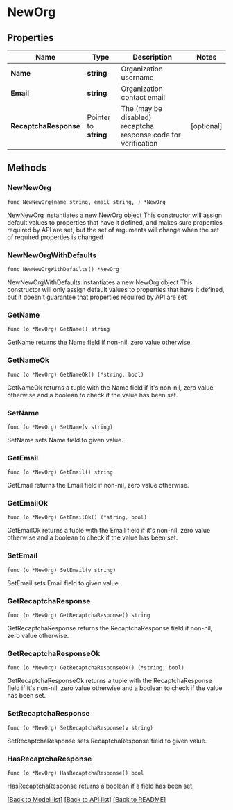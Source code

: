 # NewOrg

## Properties

Name | Type | Description | Notes
------------ | ------------- | ------------- | -------------
**Name** | **string** | Organization username | 
**Email** | **string** | Organization contact email | 
**RecaptchaResponse** | Pointer to **string** | The (may be disabled) recaptcha response code for verification | [optional] 

## Methods

### NewNewOrg

`func NewNewOrg(name string, email string, ) *NewOrg`

NewNewOrg instantiates a new NewOrg object
This constructor will assign default values to properties that have it defined,
and makes sure properties required by API are set, but the set of arguments
will change when the set of required properties is changed

### NewNewOrgWithDefaults

`func NewNewOrgWithDefaults() *NewOrg`

NewNewOrgWithDefaults instantiates a new NewOrg object
This constructor will only assign default values to properties that have it defined,
but it doesn't guarantee that properties required by API are set

### GetName

`func (o *NewOrg) GetName() string`

GetName returns the Name field if non-nil, zero value otherwise.

### GetNameOk

`func (o *NewOrg) GetNameOk() (*string, bool)`

GetNameOk returns a tuple with the Name field if it's non-nil, zero value otherwise
and a boolean to check if the value has been set.

### SetName

`func (o *NewOrg) SetName(v string)`

SetName sets Name field to given value.


### GetEmail

`func (o *NewOrg) GetEmail() string`

GetEmail returns the Email field if non-nil, zero value otherwise.

### GetEmailOk

`func (o *NewOrg) GetEmailOk() (*string, bool)`

GetEmailOk returns a tuple with the Email field if it's non-nil, zero value otherwise
and a boolean to check if the value has been set.

### SetEmail

`func (o *NewOrg) SetEmail(v string)`

SetEmail sets Email field to given value.


### GetRecaptchaResponse

`func (o *NewOrg) GetRecaptchaResponse() string`

GetRecaptchaResponse returns the RecaptchaResponse field if non-nil, zero value otherwise.

### GetRecaptchaResponseOk

`func (o *NewOrg) GetRecaptchaResponseOk() (*string, bool)`

GetRecaptchaResponseOk returns a tuple with the RecaptchaResponse field if it's non-nil, zero value otherwise
and a boolean to check if the value has been set.

### SetRecaptchaResponse

`func (o *NewOrg) SetRecaptchaResponse(v string)`

SetRecaptchaResponse sets RecaptchaResponse field to given value.

### HasRecaptchaResponse

`func (o *NewOrg) HasRecaptchaResponse() bool`

HasRecaptchaResponse returns a boolean if a field has been set.


[[Back to Model list]](../README.md#documentation-for-models) [[Back to API list]](../README.md#documentation-for-api-endpoints) [[Back to README]](../README.md)


